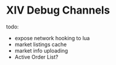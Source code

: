 # XIV Debug Channels
todo:
- expose network hooking to lua
- market listings cache
- market info uploading
- Active Order List?
